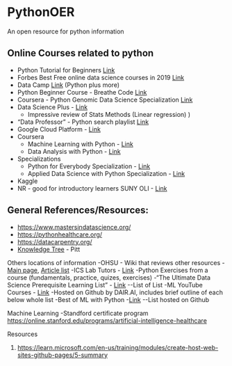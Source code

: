 # PythonOER
An open resource for python information

## Online Courses related to python
- Python Tutorial for Beginners [Link](https://www.youtube.com/playlist?list=PLsyeobzWxl7poL9JTVyndKe62ieoN-MZ3)
- Forbes Best Free online data science courses in 2019 [Link](https://www.forbes.com/sites/bernardmarr/2020/02/24/the-9-best-free-online-data-science-courses-in-2020/#669fdab32bbf)
- Data Camp [Link](https://www.datacamp.com/community/open-courses) (Python plus more) 
- Python Beginner Course - Breathe Code [Link](https://www.youtube.com/playlist?list=PLCVs_S8Skwp8MzELbLAm-v9wbUS-toTkt)
- Coursera - Python Genomic Data Science Specialization [Link](https://www.coursera.org/learn/python-genomics)
- Data Science Plus - [Link](https://datascienceplus.com/category/introduction/?tdo_tag=Python)
  - Impressive review of Stats Methods (Linear regression) )
- “Data Professor” - Python search playlist [Link](https://www.youtube.com/channel/UCV8e2g4IWQqK71bbzGDEI4Q/search?query=python)
- Google Cloud Platform - [Link](https://www.youtube.com/user/googlecloudplatform/search?query=python)
- Coursera
  - Machine Learning with Python - [Link](https://www.coursera.org/learn/machine-learning-with-python)
  - Data Analysis with Python - [Link](https://www.coursera.org/learn/data-analysis-with-python)
- Specializations
    - Python for Everybody Specialization - [Link](https://www.coursera.org/specializations/python)
    - Applied Data Science with Python Specialization - [Link](https://www.coursera.org/specializations/data-science-python)
- Kaggle
-   NR - good for introductory learners 
SUNY OLI - [Link](https://oer.suny.edu/courses/principles-of-computation-with-python-oli/)

## General References/Resources: 
- https://www.mastersindatascience.org/
- https://pythonhealthcare.org/ 
- https://datacarpentry.org/
- [Knowledge Tree](http://www.pitt.edu/~taler/KnowledgeTree.html) - Pitt

Others locations of information
-OHSU - Wiki that reviews other resources - [Main page](https://www.clinfowiki.org/wiki/index.php/Main_Page), [Article list](https://www.clinfowiki.org/wiki/index.php/Category:HI5313-2015-FALL)
-ICS Lab Tutors - [Link](http://tutors.ics.uci.edu/index.php/0-python-resources/85-python-resources)
  -Python Exercises from a course (fundamentals, practice, quizes, exercises)
-“The Ultimate Data Science Prerequisite Learning List” - [Link](https://towardsdatascience.com/the-ultimate-data-science-prerequisite-learning-list-348ce89805f9)
  --List of List 
-ML YouTube Courses - [Link](https://github.com/dair-ai/ML-YouTube-Courses)
  -Hosted on Github by DAIR.AI, includes brief outline of each below whole list 
-Best of ML with Python -[Link](https://github.com/ml-tooling/best-of-ml-python)
  --List hosted on Github



Machine Learning
-Standford certificate program https://online.stanford.edu/programs/artificial-intelligence-healthcare


Resources
1. https://learn.microsoft.com/en-us/training/modules/create-host-web-sites-github-pages/5-summary
